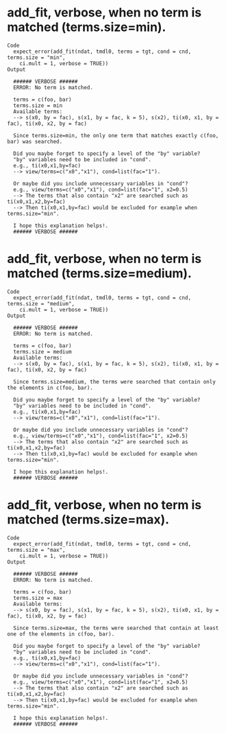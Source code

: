 # add_fit, verbose, when no term is matched (terms.size=min).

    Code
      expect_error(add_fit(ndat, tmdl0, terms = tgt, cond = cnd, terms.size = "min",
        ci.mult = 1, verbose = TRUE))
    Output
      
      ###### VERBOSE ######
      ERROR: No term is matched.
      
      terms = c(foo, bar)
      terms.size = min
      Available terms:
      --> s(x0, by = fac), s(x1, by = fac, k = 5), s(x2), ti(x0, x1, by = fac), ti(x0, x2, by = fac)
      
      Since terms.size=min, the only one term that matches exactly c(foo, bar) was searched.
      
      Did you maybe forget to specify a level of the "by" variable?
      "by" variables need to be included in "cond".
      e.g., ti(x0,x1,by=fac)
      --> view/terms=c("x0","x1"), cond=list(fac="1").
      
      Or maybe did you include unnecessary variables in "cond"?
      e.g., view/terms=c("x0","x1"), cond=list(fac="1", x2=0.5)
      --> The terms that also contain "x2" are searched such as ti(x0,x1,x2,by=fac)
      --> Then ti(x0,x1,by=fac) would be excluded for example when terms.size="min".
      
      I hope this explanation helps!.
      ###### VERBOSE ######
      

# add_fit, verbose, when no term is matched (terms.size=medium).

    Code
      expect_error(add_fit(ndat, tmdl0, terms = tgt, cond = cnd, terms.size = "medium",
        ci.mult = 1, verbose = TRUE))
    Output
      
      ###### VERBOSE ######
      ERROR: No term is matched.
      
      terms = c(foo, bar)
      terms.size = medium
      Available terms:
      --> s(x0, by = fac), s(x1, by = fac, k = 5), s(x2), ti(x0, x1, by = fac), ti(x0, x2, by = fac)
      
      Since terms.size=medium, the terms were searched that contain only the elements in c(foo, bar).
      
      Did you maybe forget to specify a level of the "by" variable?
      "by" variables need to be included in "cond".
      e.g., ti(x0,x1,by=fac)
      --> view/terms=c("x0","x1"), cond=list(fac="1").
      
      Or maybe did you include unnecessary variables in "cond"?
      e.g., view/terms=c("x0","x1"), cond=list(fac="1", x2=0.5)
      --> The terms that also contain "x2" are searched such as ti(x0,x1,x2,by=fac)
      --> Then ti(x0,x1,by=fac) would be excluded for example when terms.size="min".
      
      I hope this explanation helps!.
      ###### VERBOSE ######
      

# add_fit, verbose, when no term is matched (terms.size=max).

    Code
      expect_error(add_fit(ndat, tmdl0, terms = tgt, cond = cnd, terms.size = "max",
        ci.mult = 1, verbose = TRUE))
    Output
      
      ###### VERBOSE ######
      ERROR: No term is matched.
      
      terms = c(foo, bar)
      terms.size = max
      Available terms:
      --> s(x0, by = fac), s(x1, by = fac, k = 5), s(x2), ti(x0, x1, by = fac), ti(x0, x2, by = fac)
      
      Since terms.size=max, the terms were searched that contain at least one of the elements in c(foo, bar).
      
      Did you maybe forget to specify a level of the "by" variable?
      "by" variables need to be included in "cond".
      e.g., ti(x0,x1,by=fac)
      --> view/terms=c("x0","x1"), cond=list(fac="1").
      
      Or maybe did you include unnecessary variables in "cond"?
      e.g., view/terms=c("x0","x1"), cond=list(fac="1", x2=0.5)
      --> The terms that also contain "x2" are searched such as ti(x0,x1,x2,by=fac)
      --> Then ti(x0,x1,by=fac) would be excluded for example when terms.size="min".
      
      I hope this explanation helps!.
      ###### VERBOSE ######
      

